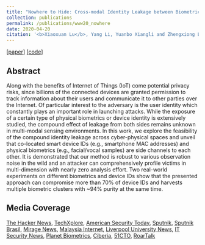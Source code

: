 ```yaml
---
title: "Nowhere to Hide: Cross-modal Identity Leakage between Biometrics and Devices"
collection: publications
permalink: /publications/www20_nowhere
date: 2020-04-20
citation: '<b>Xiaoxuan Lu</b>, Yang Li, Yuanbo Xiangli and Zhengxiong Li  <i>In WWW 2020.</i>'
---
```

[[paper]](https://christopherlu.github.io/files/papers/[WWW2020]nowhere.pdf)
[[code]](https://github.com/zjzsliyang/CrossLeak)

## Abstract
Along with the benefits of Internet of Things (IoT) come potential privacy risks, since billions of the connected devices are granted permission to track information about their users and communicate it to other parties over the Internet. Of particular interest to the adversary is the user identity which constantly plays an important role in launching attacks.
While the exposure of a certain type of physical biometrics or device identity is extensively studied, the compound effect of leakage from both sides remains unknown in multi-modal sensing environments.
In this work, we explore the feasibility of the compound identity leakage across cyber-physical spaces and unveil that co-located smart device IDs (e.g., smartphone MAC addresses) and physical biometrics (e.g., facial/vocal samples) are side channels to each other. 
It is demonstrated that our method is robust to various observation noise in the wild and an attacker can comprehensively profile victims in multi-dimension with nearly zero analysis effort.
Two real-world experiments on different biometrics and device IDs show that the presented approach can compromise more than 70% of device IDs and harvests multiple biometric clusters with ~94% purity at the same time. 

## Media Coverage

[The Hacker News](https://thehackernews.com/2020/04/deanonymize-device-biometrics.html), [TechXplore](https://techxplore.com/news/2020-04-privacy-threat-combines-device-identification.html?deviceType=desktop), [American Security Today](https://americansecuritytoday.com/way-to-de-anonymize-device-ids-to-users-biometrics-say-researchers/), [Sputnik](https://sputniknews.com/science/202004281079122299-hackers-can-steal-data-locate-victims-via-iot-devices-using-your-voice-face-and-device-id-study/), [Sputnik Brasil](https://br.sputniknews.com/ciencia_tecnologia/2020042915516629-hackers-podem-localizar-vitimas-usando-suas-vozes-e-rostos-diz-estudo/), [Mirage News](https://www.miragenews.com/new-privacy-threat-combines-device-identification-with-biometric-information/), [Malaysia Internet](https://www.malaysiainternet.my/2020/04/researchers-uncover-novel-way-to-de-anonymize-device-ids-to-users-biometrics/), [Liverpool University News](https://news.liverpool.ac.uk/2020/04/29/new-privacy-threat-combines-device-identification-with-biometric-information/), [IT Security News](https://www.itsecuritynews.info/way-to-de-anonymize-device-ids-to-users-biometrics-say-researchers/), [Planet Biometrics](https://www.planetbiometrics.com/), [Ciberia](https://ciberia.com.br/hackers-podem-localizar-vitimas-55255), [51CTO](https://netsecurity.51cto.com/art/202004/615714.htm), [RoarTalk](https://www.4hou.com/posts/Vlm5)
